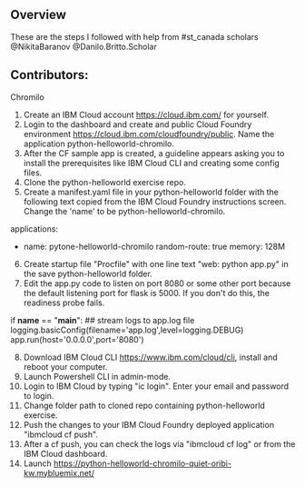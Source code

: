 ## Overview 
These are the steps I followed with help from #st_canada scholars @NikitaBaranov @Danilo.Britto.Scholar

## Contributors: 
Chromilo

1. Create an IBM Cloud account https://cloud.ibm.com/ for yourself.
2. Login to the dashboard and create and public Cloud Foundry environment https://cloud.ibm.com/cloudfoundry/public. Name the application python-helloworld-chromilo.
3. After the CF sample app is created, a guideline appears asking you to install the prerequisites like IBM Cloud CLI and creating some config files.
4. Clone the python-helloworld exercise repo.
5. Create a manifest.yaml file in your python-helloworld folder with the following text copied from the IBM Cloud Foundry instructions screen. Change the 'name' to be python-helloworld-chromilo.

  applications:
  - name: pytone-helloworld-chromilo
    random-route: true
    memory: 128M
    
6. Create startup file "Procfile" with one line text "web: python app.py" in the save python-helloworld folder.
7. Edit the app.py code to listen on port 8080 or some other port because the default listening port for flask is 5000. If you don't do this, the readiness probe fails.

if __name__ == "__main__":
    ## stream logs to app.log file
    logging.basicConfig(filename='app.log',level=logging.DEBUG)
    app.run(host='0.0.0.0',port='8080')
    
8. Download IBM Cloud CLI https://www.ibm.com/cloud/cli, install and reboot your computer.
9. Launch Powershell CLI in admin-mode.
10. Login to IBM Cloud by typing "ic login". Enter your email and password to login.
11. Change folder path to cloned repo containing python-helloworld exercise.
12. Push the changes to your IBM Cloud Foundry deployed application "ibmcloud cf push".
13. After a cf push, you can check the logs via "ibmcloud cf log" or from the IBM Cloud dashboard.
14. Launch https://python-helloworld-chromilo-quiet-oribi-kw.mybluemix.net/
